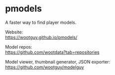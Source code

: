 # pmodels

A faster way to find player models.

Website:  
https://wootguy.github.io/pmodels/

Model repos:  
https://github.com/wootdata?tab=repositories

Model viewer, thumbnail generator, JSON exporter:  
https://github.com/wootguy/modelguy
